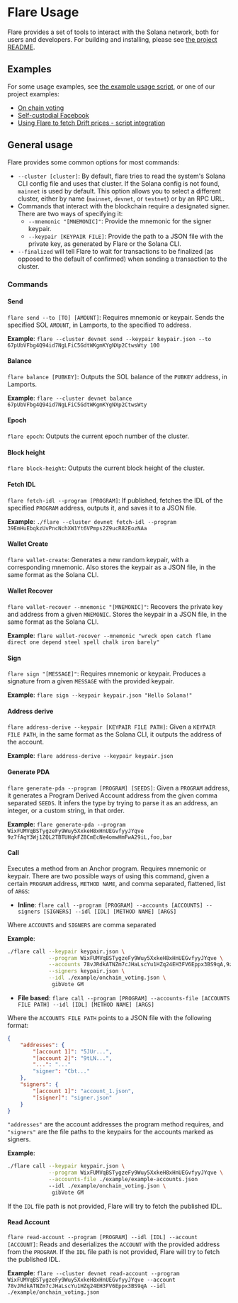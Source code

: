 # Flare Usage

Flare provides a set of tools to interact with the Solana network, both for users and developers. For building and installing, please see [the project README](../README.md).

## Examples

For some usage examples, see [the example usage script](../example-usage.sh), or one of our project examples:
- [On chain voting](./on-chain-voting.md)
- [Self-custodial Facebook](./self-custodial-facebook.md)
- [Using Flare to fetch Drift prices - script integration](./drift-prices.md)

## General usage

Flare provides some common options for most commands:
- `--cluster [cluster]`: By default, flare tries to read the system's Solana CLI config file and uses that cluster. If the Solana config is not found, `mainnet` is used by default. This option allows you to select a different cluster, either by name (`mainnet`, `devnet`, or `testnet`) or by an RPC URL.
- Commands that interact with the blockchain require a designated signer. There are two ways of specifying it:
    - `--mnemonic "[MNEMONIC]"`: Provide the mnemonic for the signer keypair.
    - `--keypair [KEYPAIR FILE]`: Provide the path to a JSON file with the private key, as generated by Flare or the Solana CLI.
- `--finalized` will tell Flare to wait for transactions to be finalized (as opposed to the default of confirmed) when sending a transaction to the cluster.

### Commands

#### Send
`flare send --to [TO] [AMOUNT]`: Requires mnemonic or keypair. Sends the specified SOL `AMOUNT`, in Lamports, to the specified `TO` address.

**Example**: `flare --cluster devnet send --keypair keypair.json --to 67pUbVFbg4Q94id7NgLFiC5GdtWKgmKYgNXp2CtwsWty 100`

#### Balance
`flare balance [PUBKEY]`: Outputs the SOL balance of the `PUBKEY` address, in Lamports.

**Example**: `flare --cluster devnet balance 67pUbVFbg4Q94id7NgLFiC5GdtWKgmKYgNXp2CtwsWty`

#### Epoch
`flare epoch`: Outputs the current epoch number of the cluster.


#### Block height
`flare block-height`: Outputs the current block height of the cluster.

#### Fetch IDL
`flare fetch-idl --program [PROGRAM]`: If published, fetches the IDL of the specified `PROGRAM` address, outputs it, and saves it to a JSON file.

**Example**:  `./flare --cluster devnet fetch-idl --program 39EmHuEbqkzUvPncNchXW1Yt6VPmps2Z9ucR82EozNAa`

#### Wallet Create
`flare wallet-create`: Generates a new random keypair, with a corresponding mnemonic. Also stores the keypair as a JSON file, in the same format as the Solana CLI.

#### Wallet Recover
`flare wallet-recover --mnemonic "[MNEMONIC]"`: Recovers the private key and address from a given `MNEMONIC`. Stores the keypair in a JSON file, in the same format as the Solana CLI.

**Example**: `flare wallet-recover --mnemonic "wreck open catch flame direct one depend steel spell chalk iron barely"`

#### Sign
`flare sign "[MESSAGE]"`: Requires mnemonic or keypair. Produces a signature from a given `MESSAGE` with the provided keypair.

**Example**: `flare sign --keypair keypair.json "Hello Solana!"`

#### Address derive
`flare address-derive --keypair [KEYPAIR FILE PATH]`: Given a `KEYPAIR FILE PATH`, in the same format as the Solana CLI, it outputs the address of the account.

**Example**: `flare address-derive --keypair keypair.json`

#### Generate PDA
`flare generate-pda --program [PROGRAM] [SEEDS]`: Given a `PROGRAM` address, it generates a Program Derived Account address from the given comma separated `SEEDS`. It infers the type by trying to parse it as an address, an integer, or a custom string, in that order. 

**Example**: `flare generate-pda --program WixFUMVqBSTygzeFy9Wuy5XxkeH8xHnUEGvfyyJYqve 9z7fAqY3Wj1ZQL2TBTUHqkFZ8CmEcNe4omwHmFwA29iL,foo,bar`

#### Call
Executes a method from an Anchor program. Requires mnemonic or keypair. There are two possible ways of using this command, given a certain `PROGRAM` address, `METHOD NAME`, and comma separated, flattened, list of `ARGS`:

- **Inline**: `flare call --program [PROGRAM] --accounts [ACCOUNTS] --signers [SIGNERS] --idl [IDL] [METHOD NAME] [ARGS]`

Where `ACCOUNTS` and `SIGNERS` are comma separated

**Example**:
```bash
./flare call --keypair keypair.json \
             --program WixFUMVqBSTygzeFy9Wuy5XxkeH8xHnUEGvfyyJYqve \
             --accounts 78vJRdkATNZm7cJHaLscYu1HZq24EH3FV6Eppx3BS9qA,9z7fAqY3Wj1ZQL2TBTUHqkFZ8CmEcNe4omwHmFwA29iL \
             --signers keypair.json \
             --idl ./example/onchain_voting.json \
              gibVote GM
```

- **File based**: `flare call --program [PROGRAM] --accounts-file [ACCOUNTS FILE PATH] --idl [IDL] [METHOD NAME] [ARGS]`

Where the `ACCOUNTS FILE PATH` points to a JSON file with the following format:
```json
{
    "addresses": { 
        "[account 1]": "5JUr...",
        "[account 2]": "9tLN...",
        "...": "..."
        "signer": "Cbt..."
    },
    "signers": { 
        "[account 1]": "account_1.json",
        "[signer]": "signer.json"
    }
}
```

`"addresses"` are the account addresses the program method requires, and `"signers"` are the file paths to the keypairs for the accounts marked as signers.

**Example**: 
```bash
./flare call --keypair keypair.json \
             --program WixFUMVqBSTygzeFy9Wuy5XxkeH8xHnUEGvfyyJYqve \
             --accounts-file ./example/example-accounts.json
             --idl ./example/onchain_voting.json \
              gibVote GM
```

If the `IDL` file path is not provided, Flare will try to fetch the published IDL.

#### Read Account
`flare read-account --program [PROGRAM] --idl [IDL] --account [ACCOUNT]`: Reads and deserializes the `ACCOUNT` with the provided address from the `PROGRAM`. If the `IDL` file path is not provided, Flare will try to fetch the published IDL.

**Example**: `flare --cluster devnet read-account --program WixFUMVqBSTygzeFy9Wuy5XxkeH8xHnUEGvfyyJYqve --account 78vJRdkATNZm7cJHaLscYu1HZq24EH3FV6Eppx3BS9qA --idl ./example/onchain_voting.json`

